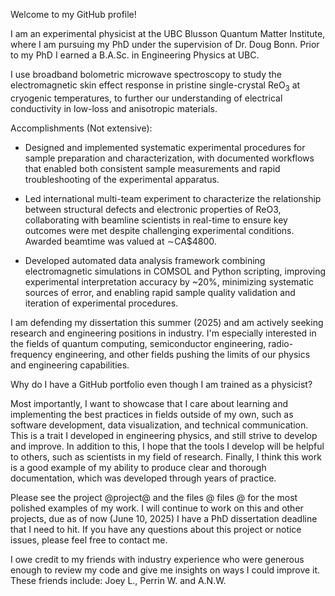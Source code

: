 Welcome to my GitHub profile!

I am an experimental physicist at the UBC Blusson Quantum Matter Institute, where I am pursuing my PhD under the supervision of Dr. Doug Bonn. Prior to my PhD I earned a B.A.Sc. in Engineering Physics at UBC.

I use broadband bolometric microwave spectroscopy to study the electromagnetic skin effect response in pristine single-crystal ReO<sub>3</sub> at cryogenic temperatures, to further our understanding of electrical conductivity in low-loss and anisotropic materials.

Accomplishments (Not extensive):

- Designed and implemented systematic experimental procedures for sample preparation and characterization, with documented workflows that enabled both consistent sample measurements and rapid troubleshooting of the experimental apparatus.

- Led international multi-team experiment to characterize the relationship between structural defects and electronic properties of ReO3, collaborating with beamline scientists in real-time to ensure key outcomes were met despite challenging experimental conditions. Awarded beamtime was valued at ∼CA$4800.

- Developed automated data analysis framework combining electromagnetic simulations in COMSOL and Python scripting, improving experimental interpretation accuracy by ~20%, minimizing systematic sources of error, and enabling rapid sample quality validation and iteration of experimental procedures.

I am defending my dissertation this summer (2025) and am actively seeking research and engineering positions in industry. I'm especially interested in the fields of quantum computing, semiconductor engineering, radio-frequency engineering, and other fields pushing the limits of our physics and engineering capabilities.

Why do I have a GitHub portfolio even though I am trained as a physicist?

Most importantly, I want to showcase that I care about learning and implementing the best practices in fields outside of my own, such as software development, data visualization, and technical communication. This is a trait I developed in engineering physics, and still strive to develop and improve. In addition to this, I hope that the tools I develop will be helpful to others, such as scientists in my field of research. Finally, I think this work is a good example of my ability to produce clear and thorough documentation, which was developed through years of practice.

Please see the project @project@ and the files @ files @ for the most polished examples of my work. I will continue to work on this and other projects, due as of now (June 10, 2025) I have a PhD dissertation deadline that I need to hit. If you have any questions about this project or notice issues, please feel free to contact me.

I owe credit to my friends with industry experience who were generous enough to review my code and give me insights on ways I could improve it. These friends include: Joey L., Perrin W. and A.N.W.
